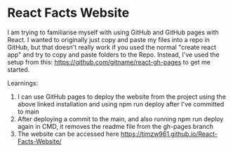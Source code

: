 # React Facts Website

I am trying to familiarise myself with using GitHub and GitHub pages with React. I wanted to originally just copy and paste my files into a repo in GitHub, but that doesn't really work if you used the normal "create react app" and try to copy and paste folders to the Repo. Instead, I've used the setup from this: https://github.com/gitname/react-gh-pages to get me started.

Learnings:
1) I can use GitHub pages to deploy the website from the project using the above linked installation and using npm run deploy after I've committed to main
2) After deploying a commit to the main, and also running npm run deploy again in CMD, it removes the readme file from the gh-pages branch
3) The website can be accessed here https://timzw961.github.io/React-Facts-Website/
